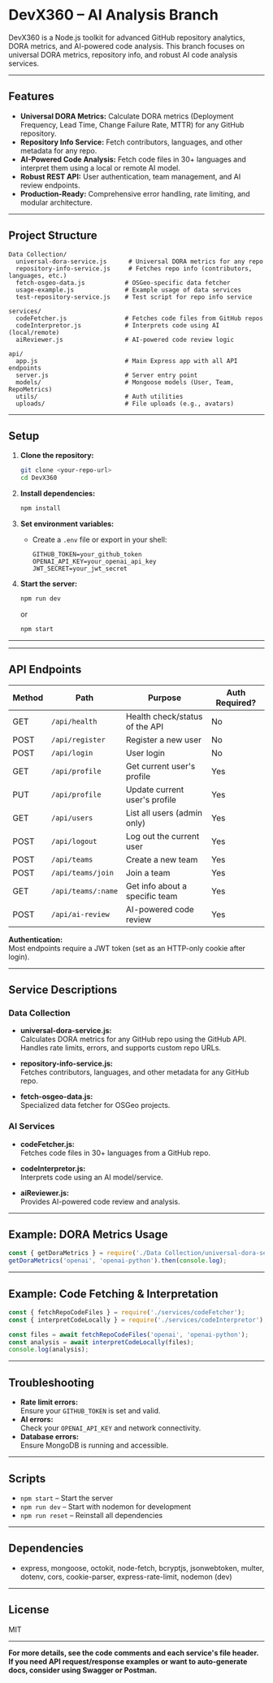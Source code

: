 # DevX360 – AI Analysis Branch

DevX360 is a Node.js toolkit for advanced GitHub repository analytics, DORA metrics, and AI-powered code analysis. This branch focuses on universal DORA metrics, repository info, and robust AI code analysis services.

---

## Features

- **Universal DORA Metrics:** Calculate DORA metrics (Deployment Frequency, Lead Time, Change Failure Rate, MTTR) for any GitHub repository.
- **Repository Info Service:** Fetch contributors, languages, and other metadata for any repo.
- **AI-Powered Code Analysis:** Fetch code files in 30+ languages and interpret them using a local or remote AI model.
- **Robust REST API:** User authentication, team management, and AI review endpoints.
- **Production-Ready:** Comprehensive error handling, rate limiting, and modular architecture.

---

## Project Structure

```
Data Collection/
  universal-dora-service.js      # Universal DORA metrics for any repo
  repository-info-service.js     # Fetches repo info (contributors, languages, etc.)
  fetch-osgeo-data.js           # OSGeo-specific data fetcher
  usage-example.js              # Example usage of data services
  test-repository-service.js    # Test script for repo info service

services/
  codeFetcher.js                # Fetches code files from GitHub repos
  codeInterpretor.js            # Interprets code using AI (local/remote)
  aiReviewer.js                 # AI-powered code review logic

api/
  app.js                        # Main Express app with all API endpoints
  server.js                     # Server entry point
  models/                       # Mongoose models (User, Team, RepoMetrics)
  utils/                        # Auth utilities
  uploads/                      # File uploads (e.g., avatars)
```

---

## Setup

1. **Clone the repository:**
   ```sh
   git clone <your-repo-url>
   cd DevX360
   ```

2. **Install dependencies:**
   ```sh
   npm install
   ```

3. **Set environment variables:**
   - Create a `.env` file or export in your shell:
     ```
     GITHUB_TOKEN=your_github_token
     OPENAI_API_KEY=your_openai_api_key
     JWT_SECRET=your_jwt_secret
     ```

4. **Start the server:**
   ```sh
   npm run dev
   ```
   or
   ```sh
   npm start
   ```

---

---

## API Endpoints

| Method | Path                   | Purpose                                      | Auth Required? |
|--------|------------------------|----------------------------------------------|---------------|
| GET    | `/api/health`          | Health check/status of the API               | No            |
| POST   | `/api/register`        | Register a new user                          | No            |
| POST   | `/api/login`           | User login                                   | No            |
| GET    | `/api/profile`         | Get current user's profile                   | Yes           |
| PUT    | `/api/profile`         | Update current user's profile                | Yes           |
| GET    | `/api/users`           | List all users (admin only)                  | Yes           |
| POST   | `/api/logout`          | Log out the current user                     | Yes           |
| POST   | `/api/teams`           | Create a new team                            | Yes           |
| POST   | `/api/teams/join`      | Join a team                                  | Yes           |
| GET    | `/api/teams/:name`     | Get info about a specific team               | Yes           |
| POST   | `/api/ai-review`       | AI-powered code review                       | Yes           |

**Authentication:**  
Most endpoints require a JWT token (set as an HTTP-only cookie after login).

---

## Service Descriptions

### Data Collection

- **universal-dora-service.js:**  
  Calculates DORA metrics for any GitHub repo using the GitHub API. Handles rate limits, errors, and supports custom repo URLs.

- **repository-info-service.js:**  
  Fetches contributors, languages, and other metadata for any GitHub repo.

- **fetch-osgeo-data.js:**  
  Specialized data fetcher for OSGeo projects.

### AI Services

- **codeFetcher.js:**  
  Fetches code files in 30+ languages from a GitHub repo.

- **codeInterpretor.js:**  
  Interprets code using an AI model/service.

- **aiReviewer.js:**  
  Provides AI-powered code review and analysis.

---

## Example: DORA Metrics Usage

```js
const { getDoraMetrics } = require('./Data Collection/universal-dora-service');
getDoraMetrics('openai', 'openai-python').then(console.log);
```

---

## Example: Code Fetching & Interpretation

```js
const { fetchRepoCodeFiles } = require('./services/codeFetcher');
const { interpretCodeLocally } = require('./services/codeInterpretor');

const files = await fetchRepoCodeFiles('openai', 'openai-python');
const analysis = await interpretCodeLocally(files);
console.log(analysis);
```

---

## Troubleshooting

- **Rate limit errors:**  
  Ensure your `GITHUB_TOKEN` is set and valid.
- **AI errors:**  
  Check your `OPENAI_API_KEY` and network connectivity.
- **Database errors:**  
  Ensure MongoDB is running and accessible.

---

## Scripts

- `npm start` – Start the server
- `npm run dev` – Start with nodemon for development
- `npm run reset` – Reinstall all dependencies

---

## Dependencies

- express, mongoose, octokit, node-fetch, bcryptjs, jsonwebtoken, multer, dotenv, cors, cookie-parser, express-rate-limit, nodemon (dev)

---

## License

MIT

---

**For more details, see the code comments and each service's file header. If you need API request/response examples or want to auto-generate docs, consider using Swagger or Postman.** 
